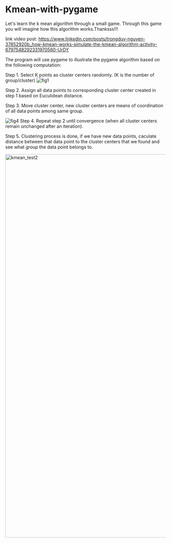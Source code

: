 # Kmean-with-pygame

Let's learn the k mean algorithm through a small game. Through this game you will imagine how this algorithm works.Thanksss!!!

link video post:
https://www.linkedin.com/posts/trongduy-nguyen-37852920b_how-kmean-works-simulate-the-kmean-algorithm-activity-6797548292331970560-UrDY

The program will use pygame to illustrate the pygame algorithm based on the following computation:

Step 1. Select K points as cluster centers randomly. (K is the number of group/cluster)
![fig1](https://user-images.githubusercontent.com/81319640/118105801-0cf3b100-b407-11eb-949e-d7459d464337.png)

Step 2. Assign all data points to corresponding cluster center created in step 1 based on Euculidean distance.

Step 3. Move cluster center, new cluster centers are means of coordination of all data points among same group.

![fig4](https://user-images.githubusercontent.com/81319640/118105711-f188a600-b406-11eb-9ce4-5ffcbb17bc29.png)
Step 4. Repeat step 2 until convergence (when all cluster centers remain unchanged after an iteration).

Step 5. Clustering process is done, if we have new data points, caculate distance between that data point to the cluster centers that we found and see what group the data point belongs to.

<img width="1202" alt="kmean_test2" src="https://user-images.githubusercontent.com/81319640/118105980-4e845c00-b407-11eb-95d0-ffb3da63a8aa.png">


